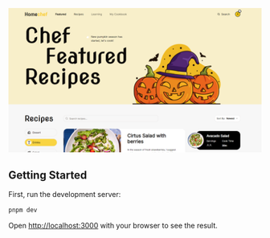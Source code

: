 ![promo](/public/promo.PNG "Promo")

## Getting Started

First, run the development server:

```bash
pnpm dev
```

Open [http://localhost:3000](http://localhost:3000) with your browser to see the result.
